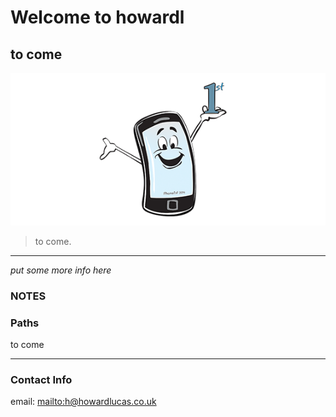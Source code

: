 # Welcome to howardl

## to come

![](tile-wide.png)

> to come.

* * *

*put some more info here*

### NOTES

### Paths
to come

* * *

### Contact Info

email: <mailto:h@howardlucas.co.uk>